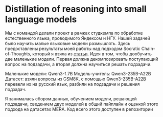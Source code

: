 # Distillation of reasoning into small language models

Мы с командой делали проект в рамках студкемпа по обработке естественного языка, проводимого Яндексом и НГУ. Нашей задачей было научить малые языковые модели размышлять. Здесь предоставлены результаты моей работы над подходом Socratic Chain-of-Thoughts, который я взяла из [статьи](https://aclanthology.org/2023.findings-acl.441.pdf). Идея в том, чтобы дообучить две маленькие модели. Первая должна декомпозировать поступающий вопрос на подзадачи, а вторая должна научиться решать подзадачи.

Маленькие модели: Qwen3-1.7B
Модель-учитель: Qwen3-235B-A22B
Датасет: взяли вопросы из GSM8K, с помощью Qwen3-235B-A22B перевели их на русский язык, разбили на подзадачи и решения подзадач.

Я занималась сбором данных, обучением модели, решающей подзадачи, сведением двух моделей в общий пайплайн и оценкой этого подхода на датасетах MERA. Код всего этого доступен в репозитории
